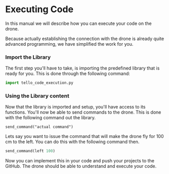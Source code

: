 # Executing Code

In this manual we will describe how you can execute your code on the drone.

Because actually establishing the connection with the drone is already quite advanced programming, we have simplified the work for you. 

### Import the Library

The first step you'll have to take, is importing the predefined library that is ready for you.  This is done through the following command:

```python
import tello_code_execution.py
```

### Using the Library content

Now that the library is imported and setup, you'll have access to its functions. You'll now be able to send commands to the drone. This is done with the following command out the library.

```
send_command("actual command")
```

Lets say you want to issue the command that will make the drone fly for 100 cm to the left. You can do this with the following command then.

```python
send_command(left 100)
```

Now you can implement this in your code and push your projects to the GitHub. The drone should be able to understand and execute your code. 